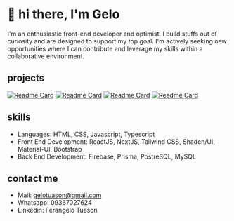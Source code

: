 # 👋 hi there, I'm **Gelo**

I'm an enthusiastic front-end developer and optimist. I build stuffs out of curiosity and are designed to support my top goal. I'm actively seeking new opportunities where I can contribute and leverage my skills within a collaborative environment.

## projects

[![Readme Card](https://github-readme-stats.vercel.app/api/pin/?username=gelotuason&repo=ferangelo-tuason&theme=apprentice&show_owner=true)](https://github.com/gelotuason/ferangelo-tuason)
[![Readme Card](https://github-readme-stats.vercel.app/api/pin/?username=gelotuason&repo=employee-management-dashboard&theme=apprentice&show_owner=true)](https://github.com/gelotuason/employee-management-dashboard)
[![Readme Card](https://github-readme-stats.vercel.app/api/pin/?username=gelotuason&repo=Social_Media_App&theme=apprentice&show_owner=true)](https://github.com/gelotuason/Social_Media_App)
[![Readme Card](https://github-readme-stats.vercel.app/api/pin/?username=gelotuason&repo=blackjack-card-game&theme=apprentice&show_owner=true)](https://github.com/gelotuason/blackjack-card-game)

## skills
- Languages: HTML, CSS, Javascript, Typescript
- Front End Development:  ReactJS, NextJS, Tailwind CSS, Shadcn/UI, Material-UI, Bootstrap
- Back End Development: Firebase, Prisma, PostreSQL, MySQL

## contact me
- Mail: gelotuason@gmail.com
- Whatsapp: 09367027624
- Linkedin: Ferangelo Tuason

<!--
**gelotuason/gelotuason** is a ✨ _special_ ✨ repository because its `README.md` (this file) appears on your GitHub profile.

Here are some ideas to get you started:

- 🔭 I’m currently working on ...
- 🌱 I’m currently learning ...
- 👯 I’m looking to collaborate on ...
- 🤔 I’m looking for help with ...
- 💬 Ask me about ...
- 📫 How to reach me: ...
- 😄 Pronouns: ...
- ⚡ Fun fact: ...
-->
